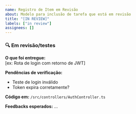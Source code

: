 ```yaml
---
name: Registro de Item em Revisão
about: Modelo para inclusão de tarefa que está em revisão
title: "[IN REVIEW]"
labels: ["in review"]
assignees: []
---
```


### 🔍 Em revisão/testes

**O que foi entregue:**  
[ex: Rota de login com retorno de JWT]

**Pendências de verificação:**  
- Teste de login inválido
- Token expira corretamente?

**Código em:** `/src/controllers/AuthController.ts`

**Feedbacks esperados:** ...
